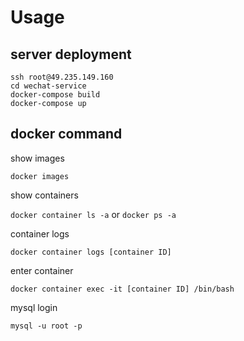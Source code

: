 # Usage

## server deployment
```
ssh root@49.235.149.160
cd wechat-service
docker-compose build
docker-compose up
```

## docker command
show images

`docker images`

show containers

`docker container ls -a` or `docker ps -a`

container logs

`docker container logs [container ID]`

enter container

`docker container exec -it [container ID] /bin/bash`

mysql login

`mysql -u root -p`
